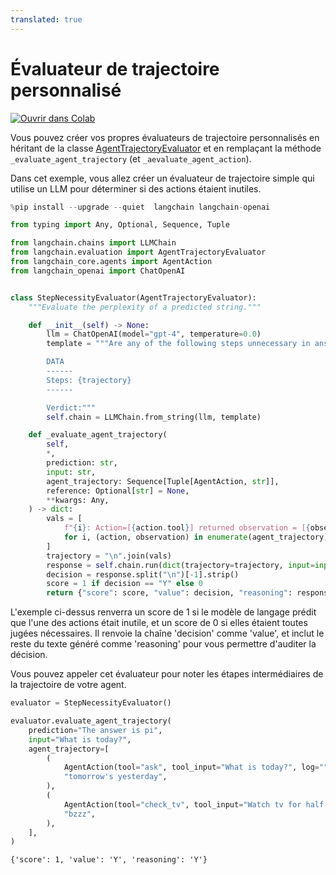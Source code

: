 ```yaml
---
translated: true
---
```


# Évaluateur de trajectoire personnalisé

[![Ouvrir dans Colab](https://colab.research.google.com/assets/colab-badge.svg)](https://colab.research.google.com/github/langchain-ai/langchain/blob/master/docs/docs/guides/evaluation/trajectory/custom.ipynb)

Vous pouvez créer vos propres évaluateurs de trajectoire personnalisés en héritant de la classe [AgentTrajectoryEvaluator](https://api.python.langchain.com/en/latest/evaluation/langchain.evaluation.schema.AgentTrajectoryEvaluator.html#langchain.evaluation.schema.AgentTrajectoryEvaluator) et en remplaçant la méthode `_evaluate_agent_trajectory` (et `_aevaluate_agent_action`).

Dans cet exemple, vous allez créer un évaluateur de trajectoire simple qui utilise un LLM pour déterminer si des actions étaient inutiles.

```python
%pip install --upgrade --quiet  langchain langchain-openai
```

```python
from typing import Any, Optional, Sequence, Tuple

from langchain.chains import LLMChain
from langchain.evaluation import AgentTrajectoryEvaluator
from langchain_core.agents import AgentAction
from langchain_openai import ChatOpenAI


class StepNecessityEvaluator(AgentTrajectoryEvaluator):
    """Evaluate the perplexity of a predicted string."""

    def __init__(self) -> None:
        llm = ChatOpenAI(model="gpt-4", temperature=0.0)
        template = """Are any of the following steps unnecessary in answering {input}? Provide the verdict on a new line as a single "Y" for yes or "N" for no.

        DATA
        ------
        Steps: {trajectory}
        ------

        Verdict:"""
        self.chain = LLMChain.from_string(llm, template)

    def _evaluate_agent_trajectory(
        self,
        *,
        prediction: str,
        input: str,
        agent_trajectory: Sequence[Tuple[AgentAction, str]],
        reference: Optional[str] = None,
        **kwargs: Any,
    ) -> dict:
        vals = [
            f"{i}: Action=[{action.tool}] returned observation = [{observation}]"
            for i, (action, observation) in enumerate(agent_trajectory)
        ]
        trajectory = "\n".join(vals)
        response = self.chain.run(dict(trajectory=trajectory, input=input), **kwargs)
        decision = response.split("\n")[-1].strip()
        score = 1 if decision == "Y" else 0
        return {"score": score, "value": decision, "reasoning": response}
```

L'exemple ci-dessus renverra un score de 1 si le modèle de langage prédit que l'une des actions était inutile, et un score de 0 si elles étaient toutes jugées nécessaires. Il renvoie la chaîne 'decision' comme 'value', et inclut le reste du texte généré comme 'reasoning' pour vous permettre d'auditer la décision.

Vous pouvez appeler cet évaluateur pour noter les étapes intermédiaires de la trajectoire de votre agent.

```python
evaluator = StepNecessityEvaluator()

evaluator.evaluate_agent_trajectory(
    prediction="The answer is pi",
    input="What is today?",
    agent_trajectory=[
        (
            AgentAction(tool="ask", tool_input="What is today?", log=""),
            "tomorrow's yesterday",
        ),
        (
            AgentAction(tool="check_tv", tool_input="Watch tv for half hour", log=""),
            "bzzz",
        ),
    ],
)
```

```output
{'score': 1, 'value': 'Y', 'reasoning': 'Y'}
```
